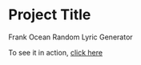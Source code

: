 <h1> Project Title </h1>
Frank Ocean Random Lyric Generator 

To see it in action, [click here](franky-says.surge.sh)





